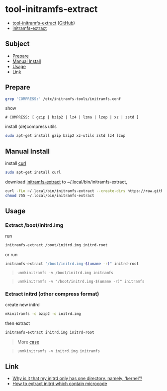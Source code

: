 

# tool-initramfs-extract

* [tool-initramfs-extract](https://samwhelp.github.io/tool-initramfs-extract/) ([GitHub](https://github.com/samwhelp/tool-initramfs-extract))
* [initramfs-extract](https://github.com/samwhelp/tool-initramfs-extract/blob/main/src/asset/bin/initramfs-extract)


## Subject

* [Prepare](#prepare)
* [Manual Install](#manual-install)
* [Usage](#usage)
* [Link](#link)


## Prepare

``` sh
grep 'COMPRESS:' /etc/initramfs-tools/initramfs.conf
```

show

```
# COMPRESS: [ gzip | bzip2 | lz4 | lzma | lzop | xz | zstd ]
```

install (de)compress utils


``` sh
sudo apt-get install gzip bzip2 xz-utils zstd lz4 lzop
```


## Manual Install

install [curl](https://packages.ubuntu.com/jammy/curl)

``` sh
sudo apt-get install curl
```

download [initramfs-extract](https://raw.githubusercontent.com/samwhelp/tool-initramfs-extract/main/src/asset/bin/initramfs-extract) to ~/.local/bin/initramfs-extract,

``` sh
curl -fLo ~/.local/bin/initramfs-extract --create-dirs https://raw.githubusercontent.com/samwhelp/tool-initramfs-extract/main/src/asset/bin/initramfs-extract
chmod 755 ~/.local/bin/initramfs-extract
```


## Usage

### Extract /boot/initrd.img

run

``` sh
initramfs-extract /boot/initrd.img initrd-root
```

or run

``` sh
initramfs-extract "/boot/initrd.img-$(uname -r)" initrd-root
```

> `unmkinitramfs -v /boot/initrd.img initramfs`

> `unmkinitramfs -v "/boot/initrd.img-$(uname -r)" initramfs`


### Extract initrd (other compress format)

create new initrd

``` sh
mkinitramfs -c bzip2 -o initrd.img
```

then extract

``` sh
initramfs-extract initrd.img initrd-root
```

> More [case](https://github.com/samwhelp/tool-initramfs-extract/tree/main/src/asset/case)

> `unmkinitramfs -v initrd.img initramfs`


## Link

* [Why is it that my initrd only has one directory, namely, 'kernel'?](https://unix.stackexchange.com/questions/163346/why-is-it-that-my-initrd-only-has-one-directory-namely-kernel)
* [How to extract initrd which contain microcode](https://www.ubuntu-tw.org/modules/newbb/viewtopic.php?post_id=362052#forumpost362052)
